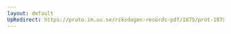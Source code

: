 ```yaml
---
layout: default
UpRedirect: https://pruto.im.uu.se/riksdagen-records-pdf/1875/prot-1875--ak--050.pdf
---
```

